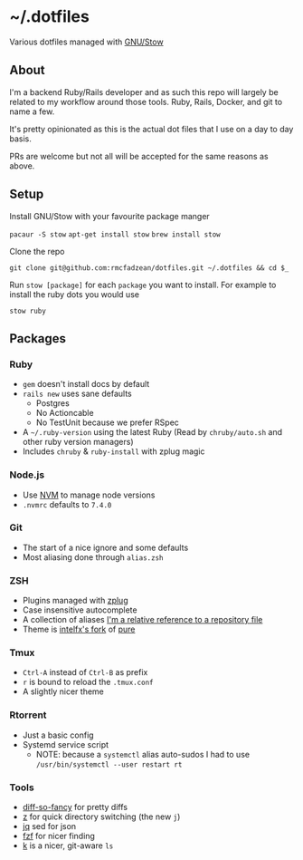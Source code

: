 # ~/.dotfiles

Various dotfiles managed with [GNU/Stow](https://www.gnu.org/software/stow/)

## About

I'm a backend Ruby/Rails developer and as such this repo will largely be related to my workflow around those tools. Ruby, Rails, Docker, and git to name a few.

It's pretty opinionated as this is the actual dot files that I use on a day to day basis.

PRs are welcome but not all will be accepted for the same reasons as above.

## Setup

Install GNU/Stow with your favourite package manger

`pacaur -S stow`
`apt-get install stow`
`brew install stow`

Clone the repo

`git clone git@github.com:rmcfadzean/dotfiles.git ~/.dotfiles && cd $_`

Run `stow [package]` for each `package` you want to install. For example to install the ruby dots you would use

`stow ruby`

## Packages

### Ruby

* `gem` doesn't install docs by default
* `rails new` uses sane defaults
  * Postgres
  * No Actioncable
  * No TestUnit because we prefer RSpec
* A `~/.ruby-version` using the latest Ruby (Read by `chruby/auto.sh` and other ruby version managers)
* Includes `chruby` & `ruby-install` with zplug magic

### Node.js

* Use [NVM](https://github.com/creationix/nvm) to manage node versions
* `.nvmrc` defaults to `7.4.0`

### Git

* The start of a nice ignore and some defaults
* Most aliasing done through `alias.zsh`

### ZSH

* Plugins managed with [zplug](https://github.com/zplug/zplug)
* Case insensitive autocomplete
* A collection of aliases [I'm a relative reference to a repository file](../blob/master/zsh/.zsh/aliases.zsh)
* Theme is [intelfx's fork](https://github.com/intelfx/pure) of [pure](https://github.com/sindresorhus/pure)

### Tmux

* `Ctrl-A` instead of `Ctrl-B` as prefix
* `r` is bound to reload the `.tmux.conf`
* A slightly nicer theme

### Rtorrent

* Just a basic config
* Systemd service script
  * NOTE: because a `systemctl` alias auto-sudos I had to use `/usr/bin/systemctl --user restart rt`

### Tools

* [diff-so-fancy](https://github.com/so-fancy/diff-so-fancy) for pretty diffs
* [z](https://github.com/rupa/z) for quick directory switching (the new `j`)
* [jq](https://stedolan.github.io/jq/) sed for json
* [fzf](https://github.com/junegunn/fzf) for nicer finding
* [k](https://github.com/supercrabtree/k) is a nicer, git-aware `ls`
